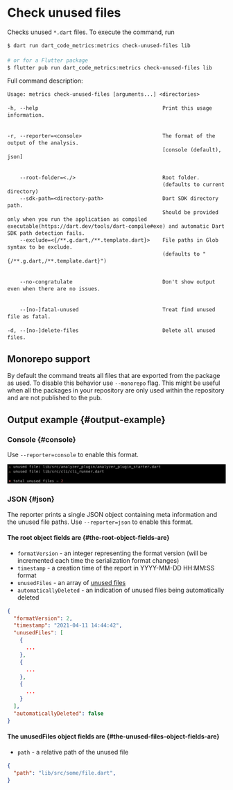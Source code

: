 # Check unused files

Checks unused `*.dart` files. To execute the command, run

```sh
$ dart run dart_code_metrics:metrics check-unused-files lib

# or for a Flutter package
$ flutter pub run dart_code_metrics:metrics check-unused-files lib
```

Full command description:

```text
Usage: metrics check-unused-files [arguments...] <directories>

-h, --help                                        Print this usage information.


-r, --reporter=<console>                          The format of the output of the analysis.
                                                  [console (default), json]


    --root-folder=<./>                            Root folder.
                                                  (defaults to current directory)
    --sdk-path=<directory-path>                   Dart SDK directory path.
                                                  Should be provided only when you run the application as compiled executable(https://dart.dev/tools/dart-compile#exe) and automatic Dart SDK path detection fails.
    --exclude=<{/**.g.dart,/**.template.dart}>    File paths in Glob syntax to be exclude.
                                                  (defaults to "{/**.g.dart,/**.template.dart}")


    --no-congratulate                             Don't show output even when there are no issues.


    --[no-]fatal-unused                           Treat find unused file as fatal.

-d, --[no-]delete-files                           Delete all unused files.
```

## Monorepo support

By default the command treats all files that are exported from the package as used. To disable this behavior use `--monorepo` flag. This might be useful when all the packages in your repository are only used within the repository and are not published to the pub.

## Output example {#output-example}

### Console {#console}

Use `--reporter=console` to enable this format.

![Console](../../static/img/unused-files-console-report.png)

### JSON {#json}

The reporter prints a single JSON object containing meta information and the unused file paths. Use `--reporter=json` to enable this format.

#### The **root** object fields are {#the-root-object-fields-are}

- `formatVersion` - an integer representing the format version (will be incremented each time the serialization format changes)
- `timestamp` - a creation time of the report in YYYY-MM-DD HH:MM:SS format
- `unusedFiles` - an array of [unused files](#the-unused-files-object-fields-are)
- `automaticallyDeleted` - an indication of unused files being automatically deleted

```JSON
{
  "formatVersion": 2,
  "timestamp": "2021-04-11 14:44:42",
  "unusedFiles": [
    {
      ...
    },
    {
      ...
    },
    {
      ...
    }
  ],
  "automaticallyDeleted": false
}
```

#### The **unusedFiles** object fields are {#the-unused-files-object-fields-are}

- `path` - a relative path of the unused file

```JSON
{
  "path": "lib/src/some/file.dart",
}
```
